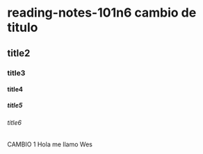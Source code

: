 # reading-notes-101n6 cambio de titulo

## title2
### title3
#### title4
##### title5
###### title6

CAMBIO 1
Hola me llamo Wes
